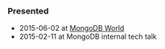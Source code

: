 ### Presented

 * 2015-06-02 at [MongoDB World](http://world.mongodb.com/)
 * 2015-02-11 at MongoDB internal tech talk

